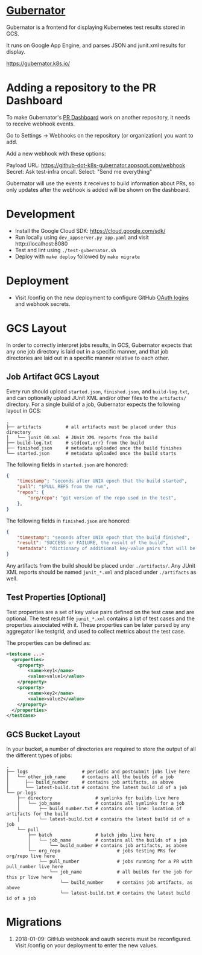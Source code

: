 # [Gubernator](//gubernator.k8s.io/)

Gubernator is a frontend for displaying Kubernetes test results stored in GCS.

It runs on Google App Engine, and parses JSON and junit.xml results for display.

https://gubernator.k8s.io/

# Adding a repository to the PR Dashboard

To make Gubernator's [PR Dashboard](https://gubernator.k8s.io/pr) work
on another repository, it needs to receive webhook events.

Go to Settings -> Webhooks on the repository (or organization) you want to add.

Add a new webhook with these options:

Payload URL: https://github-dot-k8s-gubernator.appspot.com/webhook
Secret: Ask test-infra oncall.
Select: "Send me everything"

Gubernator will use the events it receives to build information about PRs, so
only updates after the webhook is added will be shown on the dashboard.

# Development

- Install the Google Cloud SDK: https://cloud.google.com/sdk/
- Run locally using `dev_appserver.py app.yaml` and visit http://localhost:8080
- Test and lint using `./test-gubernator.sh`
- Deploy with `make deploy` followed by `make migrate`

# Deployment

- Visit /config on the new deployment to configure GitHub [OAuth logins](https://github.com/settings/applications)
  and webhook secrets.

# GCS Layout

In order to correctly interpret jobs results, in GCS, Gubernator expects that
any one job directory is laid out in a specific manner, and that job directories
are laid out in a specific manner relative to each other.

## Job Artifact GCS Layout

Every run should upload `started.json`, `finished.json`, and `build-log.txt`, and
can optionally upload JUnit XML and/or other files to the `artifacts/` directory.
For a single build of a job, Gubernator expects the following layout in GCS:

```
.
├── artifacts         # all artifacts must be placed under this directory
│   └── junit_00.xml  # JUnit XML reports from the build
├── build-log.txt     # std{out,err} from the build
├── finished.json     # metadata uploaded once the build finishes
└── started.json      # metadata uploaded once the build starts
```

The following fields in `started.json` are honored:

```json
{
    "timestamp": "seconds after UNIX epoch that the build started",
    "pull": "$PULL_REFS from the run",
    "repos": {
        "org/repo": "git version of the repo used in the test",
    },
}
```

The following fields in `finished.json` are honored:

```json
{
    "timestamp": "seconds after UNIX epoch that the build finished",
    "result": "SUCCESS or FAILURE, the result of the build",
    "metadata": "dictionary of additional key-value pairs that will be displayed to the user",
}
```

Any artifacts from the build should be placed under `./artifacts/`. Any JUnit
XML reports should be named `junit_*.xml` and placed under `./artifacts` as well.

## Test Properties [Optional]

Test properties are a set of key value pairs defined on the test case and are optional. The test 
result file `junit_*.xml` contains a list of test cases and the properties associated with it.
These properties can be later parsed by any aggregator like testgrid, and used to collect metrics 
about the test case.

The properties can be defined as:

```xml
<testcase ...>
  <properties>
    <property>
        <name>key1</name>
        <value>value1</value>
    </property>
    <property>
        <name>key2</name>
        <value>value2</value>
    </property>
  </properties>
</testcase>
```

## GCS Bucket Layout

In your bucket, a number of directories are required to store the output of all
the different types of jobs:

```
.
├── logs                    # periodic and postsubmit jobs live here
│   └── other_job_name      # contains all the builds of a job
│      ├── build_number     # contains job artifacts, as above
│      └── latest-build.txt # contains the latest build id of a job
└── pr-logs
    ├── directory                # symlinks for builds live here
    │   └── job_name             # contains all symlinks for a job
    │       ├── build_number.txt # contains one line: location of artifacts for the build
    │       └── latest-build.txt # contains the latest build id of a job
    └── pull
        ├── batch                # batch jobs live here
        │   └── job_name         # contains all the builds of a job
        │       └── build_number # contains job artifacts, as above
        └── org_repo                     # jobs testing PRs for org/repo live here
            └── pull_number              # jobs running for a PR with pull_number live here
                └── job_name             # all builds for the job for this pr live here
                    └── build_number     # contains job artifacts, as above
                    └── latest-build.txt # contains the latest build id of a job
```

# Migrations

1. 2018-01-09: GitHub webhook and oauth secrets must be reconfigured. Visit
   /config on your deployment to enter the new values.
